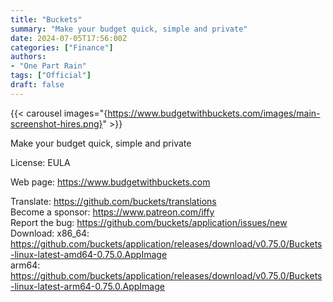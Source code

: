 ```yaml
---
title: "Buckets"
summary: "Make your budget quick, simple and private"
date: 2024-07-05T17:56:00Z
categories: ["Finance"]
authors:
- "One Part Rain"
tags: ["Official"]
draft: false
---
```


{{< carousel images="{https://www.budgetwithbuckets.com/images/main-screenshot-hires.png}" >}}

Make your budget quick, simple and private

License: EULA

Web page: <https://www.budgetwithbuckets.com>  

Translate: <https://github.com/buckets/translations>  
Become a sponsor: <https://www.patreon.com/iffy>  
Report the bug: <https://github.com/buckets/application/issues/new>  
Download:   x86_64: <https://github.com/buckets/application/releases/download/v0.75.0/Buckets-linux-latest-amd64-0.75.0.AppImage>  
            arm64: <https://github.com/buckets/application/releases/download/v0.75.0/Buckets-linux-latest-arm64-0.75.0.AppImage>
